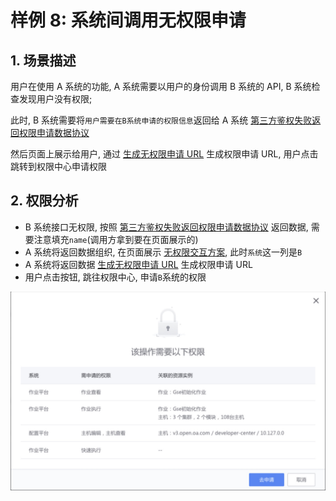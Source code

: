 # 样例 8: 系统间调用无权限申请

## 1. 场景描述

用户在使用 A 系统的功能, A 系统需要以用户的身份调用 B 系统的 API, B 系统检查发现用户没有权限; 

此时, B 系统需要将`用户需要在B系统申请的权限信息`返回给 A 系统 [第三方鉴权失败返回权限申请数据协议](../../Reference/API/05-Application/02-NoPermissionData.md)

然后页面上展示给用户, 通过 [生成无权限申请 URL](../../Reference/API/05-Application/01-GenerateURL.md) 生成权限申请 URL, 用户点击跳转到权限中心申请权限

## 2. 权限分析

- B 系统接口无权限, 按照 [第三方鉴权失败返回权限申请数据协议](../../Reference/API/05-Application/02-NoPermissionData.md) 返回数据, 需要注意填充`name`(调用方拿到要在页面展示的)
- A 系统将返回数据组织, 在页面展示 [无权限交互方案](../NoPermissionApply.md), 此时`系统`这一列是`B`
- A 系统将返回数据 [生成无权限申请 URL](../../Reference/API/05-Application/01-GenerateURL.md) 生成权限申请 URL
- 用户点击按钮, 跳往权限中心, 申请`B`系统的权限

![](../../assets/HowTo/Examples/08_01.jpg)
